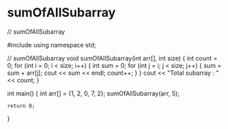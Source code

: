 # sumOfAllSubarray

// sumOfAllSubarray

#include <iostream>
using namespace std;

// sumOfAllSubarray
void sumOfAllSubarray(int arr[], int size)
{
    int count = 0;
    for (int i = 0; i < size; i++)
    {
        int sum = 0;
        for (int j = i; j < size; j++)
        {
            sum = sum + arr[j];
            cout << sum << endl;
            count++;
        }
    }
    cout << "Total subarray : " << count;
}

int main()
{
    int arr[] = {1, 2, 0, 7, 2};
    sumOfAllSubarray(arr, 5);

    return 0;
}

